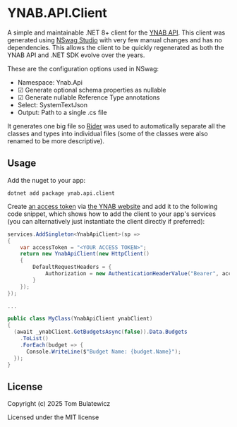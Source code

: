 # YNAB.API.Client

A simple and maintainable .NET 8+ client for the [YNAB API](https://api.youneedabudget.com). This client was generated using [NSwag Studio](https://github.com/RicoSuter/NSwag/wiki/NSwagStudio) with very few manual changes and has no dependencies. This allows the client to be quickly regenerated as both the YNAB API and .NET SDK evolve over the years.

These are the configuration options used in NSwag:
- Namespace: Ynab.Api
- ☑ Generate optional schema properties as nullable
- ☑ Generate nullable Reference Type annotations
- Select: SystemTextJson
- Output: Path to a single .cs file

It generates one big file so [Rider](https://www.jetbrains.com/rider/) was used to automatically separate all the classes and types into individual files (some of the classes were also renamed to be more descriptive).

## Usage

Add the nuget to your app:

```shell
dotnet add package ynab.api.client
```

Create [an access token](https://api.ynab.com/#authentication-overview) via [the YNAB website](https://app.ynab.com/settings) and add it to the following code snippet, which shows how to add the client to your app's services (you can alternatively just instantiate the client directly if preferred):

``` csharp
services.AddSingleton<YnabApiClient>(sp =>
{
    var accessToken = "<YOUR ACCESS TOKEN>";
    return new YnabApiClient(new HttpClient()
    {
        DefaultRequestHeaders = {
            Authorization = new AuthenticationHeaderValue("Bearer", accessToken)
        }
    });
});

...

public class MyClass(YnabApiClient ynabClient)
{
  (await _ynabClient.GetBudgetsAsync(false)).Data.Budgets
    .ToList()
    .ForEach(budget => {
      Console.WriteLine($"Budget Name: {budget.Name}");
  });
}
```

## License

Copyright (c) 2025 Tom Bulatewicz

Licensed under the MIT license